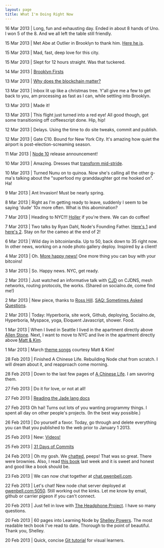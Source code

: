 ```yaml
--- 
layout: page
title: What I'm Doing Right Now
---
```


16 Mar 2013 | Long, fun and exhausting day. Ended in about 8 hands of Uno. I won 5 of the 8. And we all left the table still friendly.

15 Mar 2013 | Met Abe at Outlier in Brooklyn to thank him. [Here he is](http://gwenbell.com/posts/outlier).

15 Mar 2013 | Mad, fast, deep love for this city.

15 Mar 2013 | Slept for 12 hours straight. Was that tuckered.

14 Mar 2013 | [Brooklyn Firsts](http://gwenbell.com/posts/brooklynfirst)

13 Mar 2013 | [Why does the blockchain matter?](http://gwenbell.com/posts/whydoestheblockchainmatter)

13 Mar 2013 | Inbox lit up like a christmas tree. Y'all give me a few to get back to you, am processing as fast as I can, while settling into Brooklyn.

13 Mar 2013 | Made it!

13 Mar 2013 | This flight just turned into a red eye! All good though, got some transitioning off coffeescript done. Hip, hip!

12 Mar 2013 | Delays. Using the time to do site tweaks, commit and publish.

12 Mar 2013 | Gate C10. Bound for New York City. It's amazing how quiet the airport is post-election-screaming season.

11 Mar 2013 | [Node 10](http://blog.nodejs.org/) release announcement!

10 Mar 2013 | Amazing. Dresses that [transform mid-stride](http://www.youtube.com/watch?v=jOPxcPrxL5w).

10 Mar 2013 | Turned Nunu on to quinoa. Now she's calling all the other g-ma's talking about the "superfood my granddaughter got me hooked on". Ha!

9 Mar 2013 | Ant Invasion! Must be nearly spring.

8 Mar 2013 | Right as I'm getting ready to leave, suddenly I seem to be saying 'dude' 10x more often. What is this abomination?

7 Mar 2013 | Heading to NYC!!! [Holler](mailto:gwen@gwenbell.com) if you're there. We can do coffee!

7 Mar 2013 | Two talks by Ryan Dahl, Node's Founding Father. [Here's 1](https://www.youtube.com/watch?v=L_JKb61EalQ) and [here's 2](https://www.youtube.com/watch?v=GhFrlX0LdFA). Stay on for the cameo at the end of 2! 

6 Mar 2013 | Wild day in bitcoinlandia. Up to 50, back down to 35 right now. In other news, working on a node photo gallery deploy. Inspired by a client!

4 Mar 2013 | Oh. [More happy news!](https://www.namecheap.com/support/payment-options/bitcoin.aspx) One more thing you can buy with your bitcoins!

3 Mar 2013 | So. Happy news. NYC, get ready.

2 Mar 2013 | Just watched an informative talk with [CJD](https://github.com/cjdelisle) on CJDNS, mesh networks, routing protocols, the works. (Shared on socialno.de, come find me!)

2 Mar 2013 | New piece, thanks to [Ross Hill](http://rosshill.com.au/). [SAQ: Sometimes Asked Questions](http://gwenbell.com/posts/saq).

2 Mar 2013 | Today: Hyperboria, site work, Github, deploying, Socialno.de, Hyperboria, Myspace, yoga, Eloquent Javascript, shower. Food.

1 Mar 2013 | When I lived in Seattle I lived in the apartment directly above [Allen Stone](https://new.myspace.com/allenstone). Next, I want to move to NYC and live in the apartment directly above [Matt & Kim](http://new.myspace.com/mattandkim/).

1 Mar 2013 | March [theme songs](https://new.myspace.com/mattandkim/videos) courtesy Matt & Kim!

28 Feb 2013 | Finished A Chinese Life. Rebuilding Node chat from scratch. I will dream about it, and reapproach come morning.

28 Feb 2013 | Down to the last few pages of [A Chinese Life](http://www.guardian.co.uk/books/2012/oct/12/chinese-life-li-kunwu-p-otie-review/print). I am savoring them.

27 Feb 2013 | Do it for love, or not at all!

27 Feb 2013 | [Reading the Jade lang docs](https://github.com/visionmedia/jade#readme)

27 Feb 2013  Oh hai! Turns out lots of you wanting programmy things. I spent all day on other people's projects. (In the best way possible.)

26 Feb 2013 | Do yourself a favor. Today, go through and delete everything you can that you published to the web prior to January 1 2013.

25 Feb 2013 | New: [Videos!](http://gwenbell.com/pages/video)

25 Feb 2013 | [31 Days of Commits](http://gwenbell.com/posts/31daysofcommits)

24 Feb 2013 | Oh my gosh. We [chatted](http://chat.gwenbell.com/), peeps! That was so great. There were brownies. Also, I read [this book](http://nicolejgeorges.com/?page_id=157) last week and it is sweet and honest and good like a book should be.

23 Feb 2013 | We can now chat together at [chat.gwenbell.com](http://chat.gwenbell.com/).

22 Feb 2013 | Let's chat! New node chat server deployed at [gwenbell.com:5050](http://gwenbell.com:5050/). Still working out the kinks. Let me know by email, github or carrier pigeon if you can't connect.

20 Feb 2013 | Just fell in love with [The Headphone Project](http://leavemewithmybigdreams.com/blog/category/headphones-project/). I have so many questions.

20 Feb 2013 | 60 pages into Learning Node by [Shelley Powers](http://burningbird.net/). The most readable tech book I've read to date. Thorough to the point of beautiful. Thank you, Shelley.

20 Feb 2013 | Quick, concise [Git tutorial](https://github.com/pcottle/learnGitBranching) for visual learners.